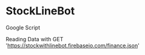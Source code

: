 # StockLineBot
Google Script

Reading Data with GET 'https://stockwithlinebot.firebaseio.com/finance.json'
